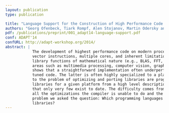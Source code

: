```yaml
---
layout: publication
type: publication

title: "Language Support for the Construction of High Performance Code Generators"
authors: "Georg Ofenbeck, Tiark Rompf, Alen Stojanov, Martin Odersky and Markus Püschel"
pdf: /publications/preprint/001_adapt14-language-support.pdf
conf: ADAPT'14
confURL: http://adapt-workshop.org/2014/
abstract: |
            The development of highest performance code on modern processors is extremely difficult due to deep memory hierarchies,
            vector instructions, multiple cores, and inherent limitations of compilers. The problem is particularly noticeable for
            library functions of mathematical nature (e.g., BLAS, FFT, filters, Viterbi decoders) that are performance-critical in
            areas such as multimedia processing, computer vision, graphics, machine learning, or scientific computing. Experience
            shows that a straightforward implementation often underperforms by one or two orders of magnitude compared to highly
            tuned code. The latter is often highly specialized to a platform which makes porting very costly. One appealing solution
            to the problem of optimizing and porting libraries are program generators that automatically produce highest performance
            libraries for a given platform from a high level description. Building such a generator is difficult, which is the reason
            that only very few exist to date. The difficulty comes from both the problem of designing an extensible approach to perform
            all the optimizations the compiler is unable to do and the actual implementation of the generator. To tackle the latter
            problem we asked the question: Which programming languages features support the development of generators for performance
            libraries?
---
```

